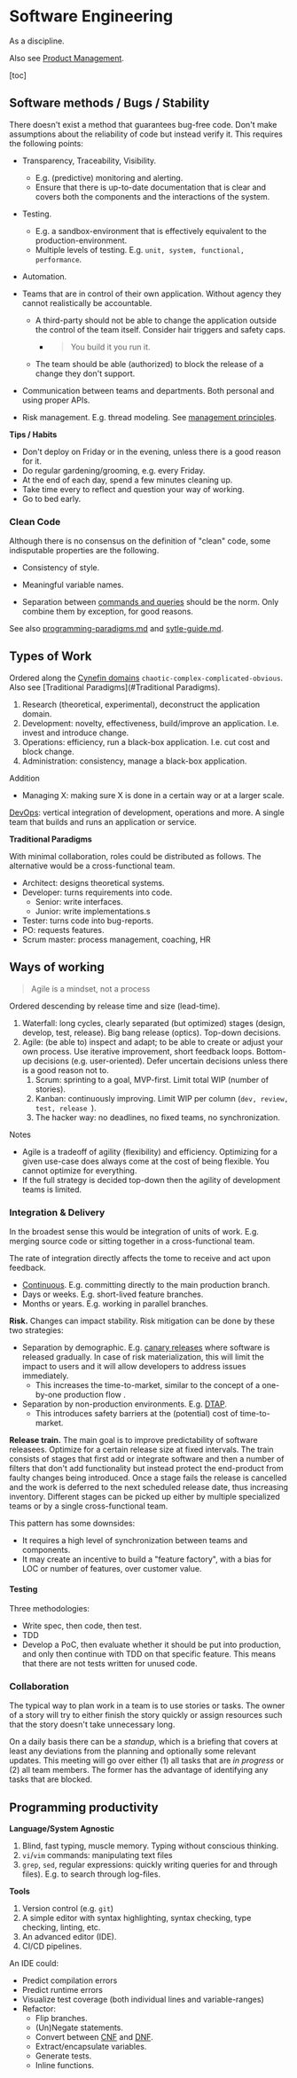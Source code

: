 # Software Engineering

As a discipline.

Also see [Product Management](product-management.md).

[toc]

## Software methods / Bugs / Stability

There doesn't exist a method that guarantees bug-free code. Don't make assumptions about the reliability of code but instead verify it. This requires the following points:

- Transparency, Traceability, Visibility. 

    - E.g. (predictive) monitoring and alerting.
    - Ensure that there is up-to-date documentation that is clear and covers both the components and the interactions of the system.

- Testing.

    -  E.g. a sandbox-environment that is effectively equivalent to the production-environment.
    - Multiple levels of testing. E.g. `unit, system, functional, performance`.

- Automation.

- Teams that are in control of their own application. Without agency they cannot realistically be accountable.

    - A third-party should not be able to change the application outside the control of the team itself. Consider hair triggers and safety caps.

        - > You build it you run it.
    
    
    - The team should be able (authorized) to block the release of a change they don't support.
    


- Communication between teams and departments. Both personal and using proper APIs.

- Risk management. E.g. thread modeling. See [management principles](management-principles.md).



**Tips / Habits**

- Don't deploy on Friday or in the evening, unless there is a good reason for it.
- Do regular gardening/grooming, e.g. every Friday.
- At the end of each day, spend a few minutes cleaning up.
- Take time every to reflect and question your way of working.
- Go to bed early.



### Clean Code

Although there is no consensus on the definition of "clean" code, some indisputable properties are the following.

- Consistency of style.
- Meaningful variable names.

- Separation between [commands and queries](https://en.wikipedia.org/wiki/Command%E2%80%93query_separation) should be the norm. Only combine them by exception, for good reasons.



See also [programming-paradigms.md](programming-paradigms.md) and [sytle-guide.md](style-guide.md).



## Types of Work

Ordered along the [Cynefin domains](https://cynefin.io/wiki/Cynefin) `chaotic-complex-complicated-obvious`. Also see [Traditional Paradigms](#Traditional Paradigms).

1. Research (theoretical, experimental), deconstruct the application domain.
2. Development: novelty, effectiveness, build/improve an application. I.e. invest and introduce change.
3. Operations: efficiency, run a black-box application. I.e. cut cost and block change.
4. Administration: consistency, manage a black-box application.

Addition

- Managing X: making sure X is done in a certain way or at a larger scale.

[DevOps](quotes.md): vertical integration of development, operations and more. A single team that builds and runs an application or service.



**Traditional Paradigms**

With minimal collaboration, roles could be distributed as follows. The alternative would be a cross-functional team.

- Architect: designs theoretical systems.
- Developer: turns requirements into code.
    - Senior: write interfaces.
    - Junior: write implementations.s
- Tester: turns code into bug-reports.
- PO: requests features.
- Scrum master: process management, coaching, HR



## Ways of working

> Agile is a mindset, not a process

Ordered descending by release time and size (lead-time).

1. Waterfall: long cycles, clearly separated (but optimized) stages (design, develop, test, release). Big bang release (optics). Top-down decisions.
2. Agile: (be able to) inspect and adapt; to be able to create or adjust your own process. Use iterative improvement, short feedback loops. Bottom-up decisions (e.g. user-oriented). Defer uncertain decisions unless there is a good reason not to.
    1. Scrum: sprinting to a goal, MVP-first. Limit total WIP (number of stories).
    2. Kanban: continuously improving. Limit WIP per column (`dev, review, test, release `).
    3. The hacker way: no deadlines, no fixed teams, no synchronization.



Notes

-  Agile is a tradeoff of agility (flexibility) and efficiency. Optimizing for a given use-case does always come at the cost of being flexible. You cannot optimize for everything.
- If the full strategy is decided top-down then the agility of development teams is limited.




### Integration & Delivery

In the broadest sense this would be integration of units of work. E.g. merging source code or sitting together in a cross-functional team.

The rate of integration directly affects the tome to receive and act upon feedback.

- [Continuous](https://en.wikipedia.org/wiki/Continuous_delivery). E.g. committing directly to the main production branch.
- Days or weeks. E.g. short-lived feature branches.
- Months or years. E.g. working in parallel branches.

  

**Risk.** Changes can impact stability. Risk mitigation can be done by these two strategies:

- Separation by demographic. E.g. [canary releases](https://martinfowler.com/bliki/CanaryRelease.html) where software is released gradually. In case of risk materialization, this will limit the impact to users and it will allow developers to address issues immediately.
    - This increases the time-to-market, similar to the concept of a one-by-one production flow .
- Separation by non-production environments. E.g. [DTAP](https://en.wikipedia.org/wiki/Development,_testing,_acceptance_and_production).
    - This introduces safety barriers at the (potential) cost of time-to-market.



**Release train.** The main goal is to improve predictability of software releasees. Optimize for a certain release size at fixed intervals. The train consists of stages that first add or integrate software and then a number of filters that don't add functionality but instead protect the end-product from faulty changes being introduced. Once a stage fails the release is cancelled and the work is deferred to the next scheduled release date, thus increasing inventory. Different stages can be picked up either by multiple specialized teams or by a single cross-functional team.

This pattern has some downsides:

- It requires a high level of synchronization between teams and components.
- It may create an incentive to build a "feature factory", with a bias for LOC or number of features, over customer value.



#### Testing

Three methodologies:

- Write spec, then code, then test.
- TDD
- Develop a PoC, then evaluate whether it should be put into production, and only then continue with TDD on that specific feature. This means that there are not tests written for unused code.




### Collaboration

The typical way to plan work in a team is to use stories or tasks. The owner of a story will try to either finish the story quickly or assign resources such that the story  doesn't take unnecessary long.

On a daily basis there can be a *standup*, which is a briefing that covers at least any deviations from the planning and optionally some relevant updates. This meeting will go over either (1) all tasks that are *in progress* or (2) all team members. The former has the advantage of identifying any tasks that are blocked.



## Programming productivity

**Language/System Agnostic**

1. Blind, fast typing, muscle memory. Typing without conscious thinking.
2. `vi`/`vim` commands: manipulating text files
4. `grep`, `sed`, regular expressions: quickly writing queries for and through files). E.g. to search through log-files.



**Tools**

1. Version control (e.g. `git`)
2. A simple editor with syntax highlighting, syntax checking, type checking, linting, etc.
3. An advanced editor (IDE).
4. CI/CD pipelines.



An IDE could:

- Predict compilation errors
- Predict runtime errors
- Visualize test coverage (both individual lines and variable-ranges)
- Refactor:
    - Flip branches.
    - (Un)Negate statements.
    - Convert between [CNF](https://en.wikipedia.org/wiki/Conjunctive_normal_form) and [DNF](https://en.wikipedia.org/wiki/Disjunctive_normal_form).
    - Extract/encapsulate variables.
    - Generate tests.
    - Inline functions.

